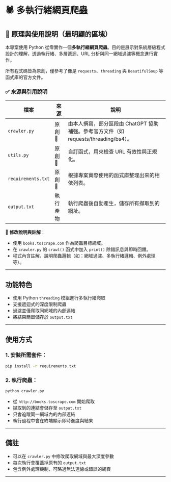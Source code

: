 # 🕷️ 多執行緒網頁爬蟲

## 📌 原理與使用說明（最明顯的區塊）

本專案使用 Python 從零實作一個**多執行緒網頁爬蟲**。目的是展示對系統層級程式設計的理解，透過執行緒、多層遞迴、URL 分析與同一網域過濾等概念進行實作。

所有程式碼皆為原創，僅參考了像是 `requests`、`threading` 與 `BeautifulSoup` 等函式庫的官方文件。

### ✅ 來源與引用說明

| 檔案                 | 來源    | 說明                                                         |
| ------------------ | ----- | ---------------------------------------------------------- |
| `crawler.py`       | 原創 🧠 | 由本人撰寫，部分區段由 ChatGPT 協助補強。參考官方文件（如 requests/threading/bs4）。 |
| `utils.py`         | 原創 🧠 | 自訂函式，用來檢查 URL 有效性與正規化。                                     |
| `requirements.txt` | 原創 🧠 | 根據專案實際使用的函式庫整理出來的相依列表。                                     |
| `output.txt`       | 執行產物  | 執行爬蟲後自動產生，儲存所有擷取到的網址。                                      |

🔧 **修改說明與註解**：

* 使用 `books.toscrape.com` 作為爬蟲目標網域。
* 在 `crawler.py` 的 `crawl()` 函式中加入 `print()` 除錯訊息與即時回饋。
* 程式內含註解，說明爬蟲邏輯（如：網域過濾、多執行緒邏輯、例外處理等）。

---

## 功能特色

* 使用 Python `threading` 模組進行多執行緒爬取
* 支援遞迴式的深度限制爬蟲
* 過濾並僅爬取同網域的內部連結
* 將結果簡單儲存於 `output.txt`

---

## 使用方式

### 1. 安裝所需套件：

```bash
pip install -r requirements.txt
```

### 2. 執行爬蟲：

```bash
python crawler.py
```

* 從 `http://books.toscrape.com` 開始爬取
* 擷取到的連結會儲存至 `output.txt`
* 只會追蹤同一網域內的內部連結
* 執行過程中會在終端顯示即時進度與結果

---

## 備註

* 可以在 `crawler.py` 中修改爬取網域與最大深度參數
* 每次執行會覆蓋掉原有的 `output.txt`
* 包含例外處理機制，可略過無法連線或錯誤的網頁

---